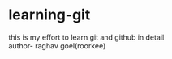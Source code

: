 # learning-git
this is my effort to learn git and github in detail
<br>
author- raghav goel(roorkee)

